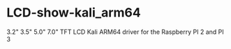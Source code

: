 # LCD-show-kali_arm64
3.2" 3.5" 5.0" 7.0" TFT LCD Kali ARM64 driver for the Raspberry PI 2 and PI 3 

